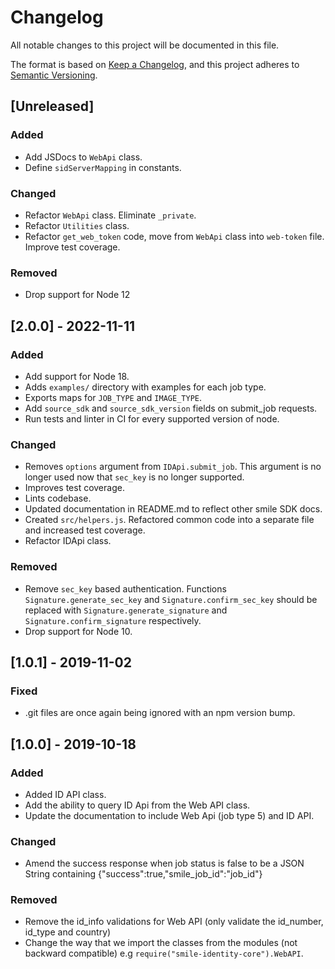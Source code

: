 # Changelog
All notable changes to this project will be documented in this file.

The format is based on [Keep a Changelog](https://keepachangelog.com/en/1.0.0/),
and this project adheres to [Semantic Versioning](https://semver.org/spec/v2.0.0.html).

## [Unreleased]
### Added
-  Add JSDocs to `WebApi` class.
- Define `sidServerMapping` in constants.

### Changed
- Refactor `WebApi` class. Eliminate `_private`.
- Refactor `Utilities` class.
- Refactor `get_web_token` code, move from `WebApi` class into `web-token` file. Improve test coverage.

### Removed
- Drop support for Node 12

## [2.0.0] - 2022-11-11
### Added
- Add support for Node 18.
- Adds `examples/` directory with examples for each job type.
- Exports maps for `JOB_TYPE` and `IMAGE_TYPE`.
- Add `source_sdk` and `source_sdk_version` fields on submit_job requests.
- Run tests and linter in CI for every supported version of node.

### Changed
- Removes `options` argument from `IDApi.submit_job`. This argument is no longer used now that `sec_key` is no longer supported.
- Improves test coverage.
- Lints codebase.
- Updated documentation in README.md to reflect other smile SDK docs.
- Created `src/helpers.js`. Refactored common code into a separate file and increased test coverage.
- Refactor IDApi class.

### Removed
- Remove `sec_key` based authentication. Functions `Signature.generate_sec_key` and `Signature.confirm_sec_key` should be replaced with `Signature.generate_signature` and `Signature.confirm_signature` respectively.
- Drop support for Node 10.

## [1.0.1] - 2019-11-02
### Fixed
- .git files are once again being ignored with an npm version bump.

## [1.0.0] - 2019-10-18
### Added
- Added ID API class.
- Add the ability to query ID Api from the Web API class.
- Update the documentation to include Web Api (job type 5) and ID API.

### Changed
- Amend the success response when job status is false to be a JSON String containing {"success":true,"smile_job_id":"job_id"}

### Removed
- Remove the id_info validations for Web API (only validate the id_number, id_type and country)
- Change the way that we import the classes from the modules (not backward compatible) e.g `require("smile-identity-core").WebAPI`.
